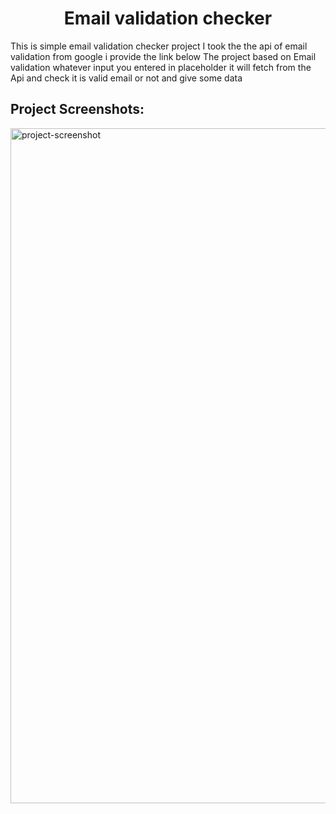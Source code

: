 <h1 align="center" id="title">Email validation checker</h1>

<p id="description">This is simple email validation checker project I took the the api of email validation from google i provide the link below The project based on Email validation whatever input you entered in placeholder it will fetch from the Api and check it is valid email or not and give some data</p>

<h2>Project Screenshots:</h2>

<img src="C:\Email_Validator_Project\demo project image\Screenshot 2024-04-26 001915.png" alt="project-screenshot" width="1920px" height="1080px/">
